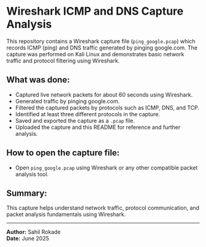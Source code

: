# Wireshark ICMP and DNS Capture Analysis

This repository contains a Wireshark capture file (`ping_google.pcap`) which records ICMP (ping) and DNS traffic generated by pinging google.com. The capture was performed on Kali Linux and demonstrates basic network traffic and protocol filtering using Wireshark.

## What was done:
- Captured live network packets for about 60 seconds using Wireshark.
- Generated traffic by pinging google.com.
- Filtered the captured packets by protocols such as ICMP, DNS, and TCP.
- Identified at least three different protocols in the capture.
- Saved and exported the capture as a `.pcap` file.
- Uploaded the capture and this README for reference and further analysis.

## How to open the capture file:
- Open `ping_google.pcap` using Wireshark or any other compatible packet analysis tool.

## Summary:
This capture helps understand network traffic, protocol communication, and packet analysis fundamentals using Wireshark.

---

**Author:** Sahil Rokade  
**Date:** June 2025
